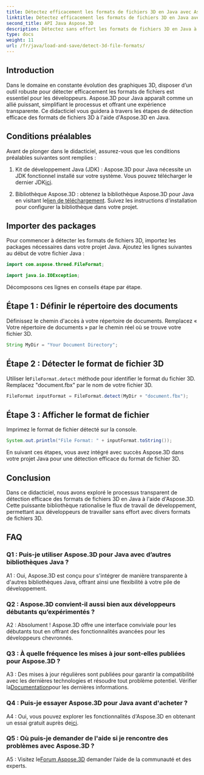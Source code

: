 ```yaml
---
title: Détectez efficacement les formats de fichiers 3D en Java avec Aspose.3D
linktitle: Détectez efficacement les formats de fichiers 3D en Java avec Aspose.3D
second_title: API Java Aspose.3D
description: Détectez sans effort les formats de fichiers 3D en Java à l'aide d'Aspose.3D. Rationalisez votre processus de développement avec cette puissante bibliothèque.
type: docs
weight: 11
url: /fr/java/load-and-save/detect-3d-file-formats/
---
```

## Introduction

Dans le domaine en constante évolution des graphiques 3D, disposer d’un outil robuste pour détecter efficacement les formats de fichiers est essentiel pour les développeurs. Aspose.3D pour Java apparaît comme un allié puissant, simplifiant le processus et offrant une expérience transparente. Ce didacticiel vous guidera à travers les étapes de détection efficace des formats de fichiers 3D à l'aide d'Aspose.3D en Java.

## Conditions préalables

Avant de plonger dans le didacticiel, assurez-vous que les conditions préalables suivantes sont remplies :

1. Kit de développement Java (JDK) : Aspose.3D pour Java nécessite un JDK fonctionnel installé sur votre système. Vous pouvez télécharger le dernier JDK[ici](https://www.oracle.com/java/technologies/javase-downloads.html).

2.  Bibliothèque Aspose.3D : obtenez la bibliothèque Aspose.3D pour Java en visitant le[lien de téléchargement](https://releases.aspose.com/3d/java/). Suivez les instructions d'installation pour configurer la bibliothèque dans votre projet.

## Importer des packages

Pour commencer à détecter les formats de fichiers 3D, importez les packages nécessaires dans votre projet Java. Ajoutez les lignes suivantes au début de votre fichier Java :

```java
import com.aspose.threed.FileFormat;

import java.io.IOException;
```

Décomposons ces lignes en conseils étape par étape.

## Étape 1 : Définir le répertoire des documents

Définissez le chemin d'accès à votre répertoire de documents. Remplacez « Votre répertoire de documents » par le chemin réel où se trouve votre fichier 3D.

```java
String MyDir = "Your Document Directory";
```

## Étape 2 : Détecter le format de fichier 3D

 Utiliser le`FileFormat.detect` méthode pour identifier le format du fichier 3D. Remplacez "document.fbx" par le nom de votre fichier 3D.

```java
FileFormat inputFormat = FileFormat.detect(MyDir + "document.fbx");
```

## Étape 3 : Afficher le format de fichier

Imprimez le format de fichier détecté sur la console.

```java
System.out.println("File Format: " + inputFormat.toString());
```

En suivant ces étapes, vous avez intégré avec succès Aspose.3D dans votre projet Java pour une détection efficace du format de fichier 3D.

## Conclusion

Dans ce didacticiel, nous avons exploré le processus transparent de détection efficace des formats de fichiers 3D en Java à l'aide d'Aspose.3D. Cette puissante bibliothèque rationalise le flux de travail de développement, permettant aux développeurs de travailler sans effort avec divers formats de fichiers 3D.

## FAQ

### Q1 : Puis-je utiliser Aspose.3D pour Java avec d’autres bibliothèques Java ?

A1 : Oui, Aspose.3D est conçu pour s'intégrer de manière transparente à d'autres bibliothèques Java, offrant ainsi une flexibilité à votre pile de développement.

### Q2 : Aspose.3D convient-il aussi bien aux développeurs débutants qu’expérimentés ?

A2 : Absolument ! Aspose.3D offre une interface conviviale pour les débutants tout en offrant des fonctionnalités avancées pour les développeurs chevronnés.

### Q3 : À quelle fréquence les mises à jour sont-elles publiées pour Aspose.3D ?

 A3 : Des mises à jour régulières sont publiées pour garantir la compatibilité avec les dernières technologies et résoudre tout problème potentiel. Vérifier la[Documentation](https://reference.aspose.com/3d/java/)pour les dernières informations.

### Q4 : Puis-je essayer Aspose.3D pour Java avant d'acheter ?

 A4 : Oui, vous pouvez explorer les fonctionnalités d'Aspose.3D en obtenant un essai gratuit auprès de[ici](https://releases.aspose.com/).

### Q5 : Où puis-je demander de l'aide si je rencontre des problèmes avec Aspose.3D ?

 A5 : Visitez le[Forum Aspose.3D](https://forum.aspose.com/c/3d/18) demander l’aide de la communauté et des experts.
